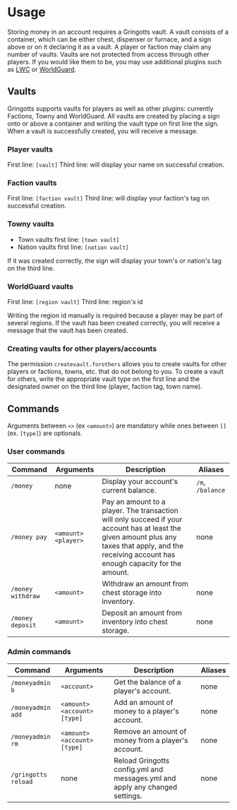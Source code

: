 Usage
=====

Storing money in an account requires a Gringotts vault. A vault consists of a container, which can be either chest, dispenser or furnace, and a sign above or on it declaring it as a vault. A player or faction may claim any number of vaults. Vaults are not protected from access through other players. If you would like them to be, you may use additional plugins such as [LWC](http://dev.bukkit.org/server-mods/lwc/) or [WorldGuard](http://dev.bukkit.org/server-mods/worldguard/).

Vaults
------

Gringotts supports vaults for players as well as other plugins: currently Factions, Towny and WorldGuard. All vaults are created by placing a sign onto or above a container and writing the vault type on first line the sign. When a vault is successfully created, you will receive a message.

### Player vaults ###

First line: `[vault]`
Third line: will display your name on successful creation.

### Faction vaults ###

First line: `[faction vault]`
Third line: will display your faction's tag on successful creation.

### Towny vaults ###

* Town vaults first line: `[town vault]`
* Nation vaults first line: `[nation vault]`

If it was created correctly, the sign will display your town's or nation's tag on the third line.

### WorldGuard vaults ###

First line: `[region vault]`
Third line: region's id

Writing the region id manually is required because a player may be part of several regions. If the vault has been created correctly, you will receive a message that the vault has been created.

### Creating vaults for other players/accounts ###

The permission `createvault.forothers` allows you to create vaults for other players or factions, towns, etc. that do not belong to you. To create a vault for others, write the appropriate vault type on the first line and the designated owner on the third line (player, faction tag, town name). 

Commands
--------

Arguments between `<>` (ex `<amount>`) are mandatory while ones between `[]` (ex. `[type]`) are optionals.

### User commands ###

| Command           | Arguments           | Description                             | Aliases         |
| ----------------- | ------------------- | --------------------------------------- | --------------- |
| `/money`          | none                | Display your account's current balance. | `/m`, `/balance`|
| `/money pay`      | `<amount> <player>` | Pay an amount to a player. The transaction will only succeed if your account has at least the given amount plus any taxes that apply, and the receiving account has enough capacity for the amount. | none |
| `/money withdraw` | `<amount>`          | Withdraw an amount from chest storage into inventory.| none |
| `/money deposit`  | `<amount>`          | Deposit an amount from inventory into chest storage. | none |

### Admin commands ###

| Command             | Arguments                   | Description                                                                  | Aliases |
| ------------------- | --------------------------- | ---------------------------------------------------------------------------- | ------- |
| `/moneyadmin b`     | `<account>`                 | Get the balance of a player's account.                                       | none    |
| `/moneyadmin add`   | `<amount> <account> [type]` | Add an amount of money to a player's account.                                | none    |
| `/moneyadmin rm`    | `<amount> <account> [type]` | Remove an amount of money from a player's account.                           | none    |
| `/gringotts reload` | none                        | Reload Gringotts config.yml and messages.yml and apply any changed settings. | none    |
